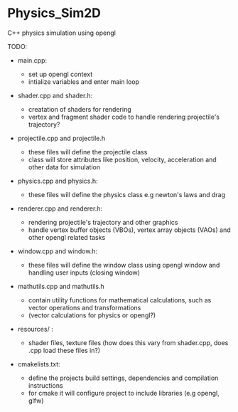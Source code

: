 # Physics_Sim2D
C++ physics simulation using opengl

TODO:

- main.cpp:
	- set up opengl context
	- intialize variables and enter main loop

- shader.cpp and shader.h:
	- creatation of shaders for rendering
	- vertex and fragment shader code to handle rendering projectile's trajectory?

- projectile.cpp and projectile.h
	- these files will define the projectile class
	- class will store attributes like position, velocity, acceleration and other data for simulation

- physics.cpp and physics.h:
	- these files will define the physics class e.g newton's laws and drag

- renderer.cpp and renderer.h:
	- rendering projectile's trajectory and other graphics
	- handle vertex buffer objects (VBOs), vertex array objects (VAOs) and other opengl related tasks

- window.cpp and window.h:
	- these files will define the window class using opengl window and handling user inputs (closing window)

- mathutils.cpp and mathutils.h
	- contain utility functions for mathematical calculations, such as vector operations and transformations
	- (vector calculations for physics or opengl?)

- resources/ :
	- shader files, texture files (how does this vary from shader.cpp, does .cpp load these files in?)

- cmakelists.txt:
	- define the projects build settings, dependencies and compilation instructions
	- for cmake it will configure project to include libraries (e.g opengl, glfw)
